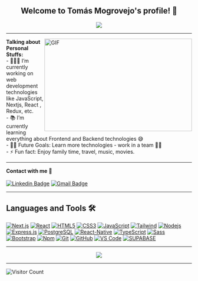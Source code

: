 <!--
**Tomas030284/Tomas030284** is a ✨ _special_ ✨ repository because its `README.md` (this file) appears on your GitHub profile.

Here are some ideas to get you started:
-->

 <h2 align="center">
    Welcome to Tomás Mogrovejo's profile! 👋
  </h2>
  
  <div align="center">
   <img align="center" src="https://readme-typing-svg.herokuapp.com/?lines=Full%20Stack%20Developer;Always%20learning%20new%20things&font=Fira%20Code&center=true&width=440&height=45&color=FFFF00&vCenter=true&size=22">
  </div>


---
<img  align="right" height="250px" width="400px" alt="GIF" src = https://camo.githubusercontent.com/fa73289736064aba480d0708da37d7aa183a8c3e2bcc2f58c54285a3bbbeecc1/68747470733a2f2f7777772e61616c7068612e6e65742f77702d636f6e74656e742f75706c6f6164732f323032302f31322f66756c6c2d737461636b2d646576656c6f706d656e742e676966>

  **Talking about Personal Stuffs:** </br>
    - 👨🏻‍💻 I’m currently working on web development technologies like JavaScript, Nextjs, React , Redux, etc.</br>
    - 📚 I’m currently learning everything about Frontend and Backend technologies 😅 </br>
    - 💪🏼 Future Goals: Learn more technologies - work in a team 💪🏼</br>
    - ⚡ Fun fact: Enjoy family time, travel, music, movies.</br>
    
 

---
**Contact with me** 📝 </br></br>
[![Linkedin Badge](https://img.shields.io/badge/-LinkedIn-blue?style=flat-square&logo=Linkedin&logoColor=white&link=https://www.linkedin.com/in/ing-tomas-mogrovejo-acosta/)](https://www.linkedin.com/in/ing-tomas-mogrovejo-acosta/) 
[![Gmail Badge](https://img.shields.io/badge/-Gmail-c14438?style=flat-square&logo=Gmail&logoColor=white&link=mailto:tomas.mogrovejo.acosta@gmail.com)](mailto:tomas.mogrovejo.acosta@gmail.com)
<br />

---

## Languages and Tools 🛠 

[![Next.js](https://img.shields.io/badge/-Next.js-000000?style=flat-square&logo=next.js&logoColor=ffffff&link=https://github.com/Tomas030284/)](https://github.com/Tomas030284/)
[![React](https://img.shields.io/badge/-React-61DAFB?style=flat-square&logo=react&logoColor=ffffff&link=https://github.com/Tomas030284/)](https://github.com/Tomas030284/)
[![HTML5](https://img.shields.io/badge/-HTML5-%23E44D27?style=flat-square&logo=html5&logoColor=ffffff&link=https://github.com/Tomas030284/)](https://github.com/Tomas030284/)
[![CSS3](https://img.shields.io/badge/-CSS3-%231572B6?style=flat-square&logo=css3&link=https://github.com/Tomas030284/)](https://github.com/Tomas030284/)
[![JavaScript](https://img.shields.io/badge/-JavaScript-%23F7DF1C?style=flat-square&logo=javascript&logoColor=000000&labelColor=%23F7DF1C&color=%23FFCE5A&link=https://github.com/Tomas030284/)](https://github.com/Tomas030284/)
[![Tailwind](https://img.shields.io/badge/-Tailwind-%23E44D27?style=flat-square&logo=tailwindCss&logoColor=ffffff&link=https://github.com/Tomas030284/)](https://github.com/Tomas030284/)
[![Nodejs](https://img.shields.io/badge/-Nodejs-339933?style=flat-square&logo=Node.js&logoColor=ffffff&link=https://github.com/Tomas030284/)](https://github.com/Tomas030284/)
<a href="#"><img alt="Express.js" src="https://img.shields.io/badge/Express.js-404d59.svg?logo=express&logoColor=white"></a>
[![PostgreSQL](https://img.shields.io/badge/-PostgreSQL-4169E1?style=flat-square&logo=postgresql&logoColor=ffffff&style=flat-square&link=https://github.com/Tomas030284/)](https://github.com/Tomas030284/)
[![React-Native](https://img.shields.io/badge/-React%E2%80%93Native-61DAFB?style=flat-square&logo=react&logoColor=ffffff&style=flat-square&link=https://github.com/Tomas030284/)](https://github.com/Tomas030284/)
[![TypeScript](https://img.shields.io/badge/-TypeScript-007ACC?style=flat-square&logo=typescript&link=https://github.com/Tomas030284/)](https://github.com/Tomas030284/)
[![Sass](https://img.shields.io/badge/-Sass-%23CC6699?style=flat-square&logo=sass&logoColor=ffffff&link=https://github.com/Tomas030284/)](https://github.com/Tomas030284/)
[![Bootstrap](https://img.shields.io/badge/-Bootstrap-563D7C?style=flat-square&logo=Bootstrap&link=https://github.com/Tomas030284/)](https://github.com/Tomas030284/)
[![Npm](https://img.shields.io/badge/-npm-CB3837?style=flat-square&logo=npm&link=https://github.com/Tomas030284/)](https://github.com/Tomas030284/)
[![Git](https://img.shields.io/badge/-Git-%23F05032?style=flat-square&logo=git&logoColor=%23ffffff&link=https://github.com/Tomas030284/)](https://github.com/Tomas030284/)
[![GitHub](https://img.shields.io/badge/-GitHub-181717?style=flat-square&logo=github&link=https://github.com/Tomas030284/)](https://github.com/Tomas030284/)
[![VS Code](http://img.shields.io/badge/-VS%20Code-007ACC?style=flat-square&logo=visual-studio-code&logoColor=ffffff&link=https://github.com/Tomas030284/)](https://github.com/Tomas030284/)
[![SUPABASE](https://img.shields.io/badge/-SUPABASE-007ACC?style=flat-square&logo=supabase&logoColor=ffffff&link=https://github.com/Tomas030284/)](https://github.com/Tomas030284/)



---

<div align="center">
<img src="https://raw.githubusercontent.com/saadeghi/saadeghi/master/dino.gif"><br> 
</div> 

---

![Visitor Count](https://profile-counter.glitch.me/Tomas030284/count.svg)
